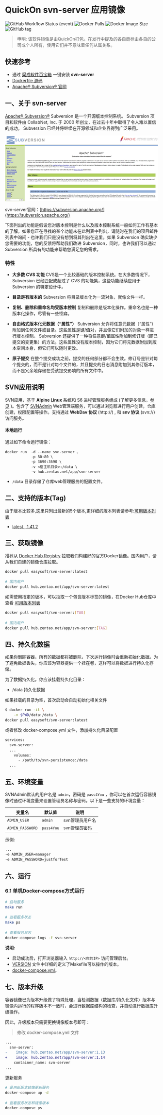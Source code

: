 <!-- 该文档是模板生成，手动修改的内容会被覆盖，详情参见：https://github.com/quicklyon/template-toolkit -->
# QuickOn svn-server 应用镜像

![GitHub Workflow Status (event)](https://img.shields.io/github/actions/workflow/status/quicklyon/svn-server-docker/docker.yml?style=flat-square)
![Docker Pulls](https://img.shields.io/docker/pulls/easysoft/svn-server?style=flat-square)
![Docker Image Size](https://img.shields.io/docker/image-size/easysoft/svn-server?style=flat-square)
![GitHub tag](https://img.shields.io/github/v/tag/quicklyon/svn-server-docker?style=flat-square)

> 申明: 该软件镜像是由QuickOn打包。在发行中提及的各自商标由各自的公司或个人所有，使用它们并不意味着任何从属关系。

## 快速参考

- 通过 [渠成软件百宝箱](https://www.qucheng.com/app-install/install-svn-server.html) 一键安装 **svn-server**
- [Dockerfile 源码](https://github.com/quicklyon/svn-docker)
 - [Apache® Subversion® 官网](https://subversion.apache.org/)

## 一、关于 svn-server

<!-- 这里写应用的【介绍信息】 -->

[Apache® Subversion®](https://subversion.apache.org/)  Subversion 是一个开源版本控制系统。 Subversion 项目和软件由 CollabNet, Inc. 于 2000 年创立，在过去十年中取得了令人难以置信的成功。 Subversion 已经并将继续在开源领域和企业界得到广泛采用。

![screenshots](https://github.com/quicklyon/svn-docker/blob/quickon/.template/svn_screenshots.png)

svn-server官网：[https://subversion.apache.org/](https://subversion.apache.org/)


<!-- 这里写应用的【附加信息】 -->

下面列出的功能是假设您对版本控制是什么以及版本控制系统一般如何工作有基本的了解。如果您正在寻找的某个功能未在此列表中列出，请随时在我们的项目邮件列表中询问 - 也许我们只是没有想到将其列出在这里。如果 Subversion 确实缺少您需要的功能，您的反馈将帮助我们改进 Subversion，同时，也许我们可以通过 Subversion 所具有的功能来帮助您满足您的需求。

### 特性

- **大多数 CVS 功能**
CVS是一个比较基础的版本控制系统。在大多数情况下，Subversion 已经匹配或超过了 CVS 的功能集，这些功能继续应用于 Subversion 的特定设计中。

- **目录是有版本的**
Subversion 将目录版本化为一流对象，就像文件一样。

- **复制、删除和重命名均受版本控制**
复制和删除是版本化操作。重命名也是一种版本化操作，尽管有一些怪癖。

- **自由格式版本化元数据（“属性”）**
Subversion 允许将任意元数据（“属性”）附加到任何文件或目录。这些属性是键/值对，并且像它们附加的对象一样进行版本控制。 Subversion 还提供了一种将任意键/值属性附加到修订版（即已提交的变更集）的方法。这些属性没有版本控制，因为它们将元数据附加到版本空间本身，但它们可以随时更改。

- **原子提交**
在整个提交成功之前，提交的任何部分都不会生效。修订号是针对每个提交的，而不是针对每个文件的，并且提交的日志消息附加到其修订版本，而不是冗余地存储在受该提交影响的所有文件中。

## SVN应用说明

SVN应用，基于 **Alpine Linux** 系统和 S6 进程管理服务组成 (了解更多信息，[参见](https://github.com/smebberson/docker-alpine) )。包含了 [SVNAdmin](https://github.com/mfreiholz/iF.SVNAdmin) Web管理端服务，可以通过浏览器进行用户创建，仓库创建，权限配置等操作。支持通过 **WebDav 协议** (http://) , 和 **snv 协议** (svn://) 访问服务。

#### 本地运行

通过如下命令运行镜像：

```
docker run  -d --name svn-server 、
            -p 80:80 \
            -p 3690:3690 \
            -v <宿主机目录>:/data \
            -v hub.zentao.net/app/svn-server
```

- `/data` 目录存储了仓库web管理服务的配置文件。

## 二、支持的版本(Tag)

由于版本比较多,这里只列出最新的5个版本,更详细的版本列表请参考:[可用版本列表](https://hub.docker.com/r/easysoft/svn-server/tags/)

<!-- 这里是镜像的【Tag】信息，通过命令维护，详情参考：https://github.com/quicklyon/template-toolkit -->
- [latest , 1.41.2](https://subversion.apache.org/docs/release-notes/1.14.html)

## 三、获取镜像

推荐从 [Docker Hub Registry](https://hub.docker.com/r/easysoft/svn-server) 拉取我们构建好的官方Docker镜像。国内用户，请从我们自建的镜像仓库拉取。

```bash
docker pull easysoft/svn-server:latest

# 国内用户
docker pull hub.zentao.net/app/svn-server:latest
```

如需使用指定的版本，可以拉取一个包含版本标签的镜像，在Docker Hub仓库中查看 [可用版本列表](https://hub.docker.com/r/easysoft/svn-server/tags/)

```bash
docker pull easysoft/svn-server:[TAG]

# 国内用户
docker pull hub.zentao.net/app/svn-server:[TAG]
```

## 四、持久化数据

如果你删除容器，所有的数据都将被删除，下次运行镜像时会重新初始化数据。为了避免数据丢失，你应该为容器提供一个挂在卷，这样可以将数据进行持久化存储。

为了数据持久化，你应该挂载持久化目录：

- /data 持久化数据

如果挂载的目录为空，首次启动会自动初始化相关文件

```bash
$ docker run -it \
    -v $PWD/data:/data \
docker pull easysoft/svn-server:latest
```

或者修改 docker-compose.yml 文件，添加持久化目录配置

```bash
services:
  svn-server:
  ...
    volumes:
      - /path/to/svn-persistence:/data
  ...
```

## 五、环境变量

<!-- 这里写应用的【环境变量信息】 -->

SVNAdmin默认的用户名是 `admin`，密码是 `pass4You` ，你可以在首次运行容器镜像时通过环境变量来设置管理员名称与密码，以下是一些支持的环境变量：


| 变量名 | 默认值 | 说明 |
| --- | --- | --- |
| `ADMIN_USER` | `admin` |  svn管理员用户名 |
| `ADMIN_PASSWORD` | `pass4You` | svn管理员密码 |


示例:

```sh
...
-e ADMIN_USER=manager
-e ADMIN_PASSWORD=justforTest
```

## 六、运行

### 6.1 单机Docker-compose方式运行

```bash
# 启动服务
make run

# 查看服务状态
make ps

# 查看服务日志
docker-compose logs -f svn-server

```

<!-- 这里写应用的【make命令的备注信息】位于文档最后端 -->

**说明:**

- 启动成功后，打开浏览器输入 `http://<你的IP>` 访问管理后台。
- [VERSION](https://github.com/quicklyon/svn-docker/blob/main/VERSION) 文件中详细的定义了Makefile可以操作的版本。
- [docker-compose.yml](https://github.com/quicklyon/svn-docker/blob/main/docker-compose.yml)。

## 七、版本升级

<!-- 这里是应用的【应用升级】信息，通过命令维护，详情参考：https://github.com/quicklyon/doc-toolkit -->
容器镜像已为版本升级做了特殊处理，当检测数据（数据库/持久化文件）版本与镜像内运行的程序版本不一致时，会进行数据库结构的检查，并自动进行数据库升级操作。

因此，升级版本只需要更换镜像版本号即可：

> 修改 docker-compose.yml 文件

```diff
...
  snv-server:
-    image: hub.zentao.net/app/svn-server:1.13
+    image: hub.zentao.net/app/svn-server:1.14
    container_name: svn-server
...
```

更新服务

```bash
# 是用新版本镜像更新服务
docker-compose up -d

# 查看服务状态和镜像版本
docker-compose ps
```